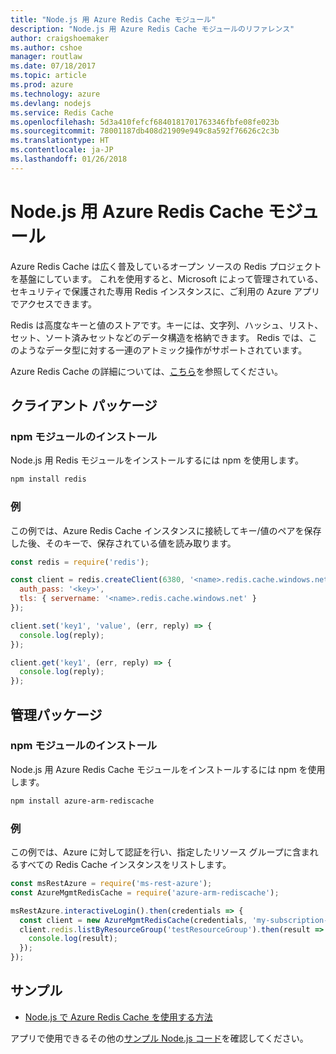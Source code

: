 ```yaml
---
title: "Node.js 用 Azure Redis Cache モジュール"
description: "Node.js 用 Azure Redis Cache モジュールのリファレンス"
author: craigshoemaker
ms.author: cshoe
manager: routlaw
ms.date: 07/18/2017
ms.topic: article
ms.prod: azure
ms.technology: azure
ms.devlang: nodejs
ms.service: Redis Cache
ms.openlocfilehash: 5d3a410fefcf6840181701763346fbfe08fe023b
ms.sourcegitcommit: 78001187db408d21909e949c8a592f76626c2c3b
ms.translationtype: HT
ms.contentlocale: ja-JP
ms.lasthandoff: 01/26/2018
---
```

# <a name="azure-redis-cache-modules-for-nodejs"></a>Node.js 用 Azure Redis Cache モジュール

Azure Redis Cache は広く普及しているオープン ソースの Redis プロジェクトを基盤にしています。 これを使用すると、Microsoft によって管理されている、セキュリティで保護された専用 Redis インスタンスに、ご利用の Azure アプリでアクセスできます。

Redis は高度なキーと値のストアです。キーには、文字列、ハッシュ、リスト、セット、ソート済みセットなどのデータ構造を格納できます。 Redis では、このようなデータ型に対する一連のアトミック操作がサポートされています。

Azure Redis Cache の詳細については、[こちら](https://docs.microsoft.com/azure/redis-cache/)を参照してください。

## <a name="client-package"></a>クライアント パッケージ

### <a name="install-the-npm-module"></a>npm モジュールのインストール

Node.js 用 Redis モジュールをインストールするには npm を使用します。

```bash
npm install redis
```

### <a name="example"></a>例

この例では、Azure Redis Cache インスタンスに接続してキー/値のペアを保存した後、そのキーで、保存されている値を読み取ります。

```javascript
const redis = require('redis');

const client = redis.createClient(6380, '<name>.redis.cache.windows.net', {
  auth_pass: '<key>',
  tls: { servername: '<name>.redis.cache.windows.net' }
});

client.set('key1', 'value', (err, reply) => {
  console.log(reply);
});

client.get('key1', (err, reply) => {
  console.log(reply);
});
```

## <a name="management-package"></a>管理パッケージ

### <a name="install-the-npm-module"></a>npm モジュールのインストール

Node.js 用 Azure Redis Cache モジュールをインストールするには npm を使用します。

```bash
npm install azure-arm-rediscache
```

### <a name="example"></a>例

この例では、Azure に対して認証を行い、指定したリソース グループに含まれるすべての Redis Cache インスタンスをリストします。

```javascript
const msRestAzure = require('ms-rest-azure');
const AzureMgmtRedisCache = require('azure-arm-rediscache');

msRestAzure.interactiveLogin().then(credentials => {
  const client = new AzureMgmtRedisCache(credentials, 'my-subscription-id');
  client.redis.listByResourceGroup('testResourceGroup').then(result => {
    console.log(result);
  });
});
```


## <a name="samples"></a>サンプル

* [Node.js で Azure Redis Cache を使用する方法](https://docs.microsoft.com/azure/redis-cache/cache-nodejs-get-started)

アプリで使用できるその他の[サンプル Node.js コード](https://azure.microsoft.com/resources/samples/?platform=nodejs)を確認してください。

